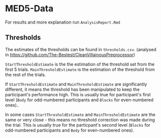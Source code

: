 # MED5-Data

For results and more explanation run `AnalysisReport.Rmd`

## Thresholds

The estimates of the thresholds can be found in `thresholds.csv`. (analysed in https://github.com/The-Bestest/CleanVillainousPreprocessor)

`StartThresholdEstimate` is the the estimation of the threshold set from the first 5 trials.
`MainThresholdEstimate` is the estimation of the threshold from the rest of the trials.

If `StartThresholdEstimate` and `MainThresholdEstimate` are significantly different, it means the threshold has been manipulated to keep the participant's performance high. This is usually true for participant's first level (`Body` for odd-numbered participants and `Blocks` for even-numbered ones)..

In some cases `StartThresholdEstimate` and `MainThresholdEstimate` are the same or very close - this means no threshold correction was made during the trial. This is usually true for the particpant's second level (`Blocks` for odd-numbered participants and `Body` for even-numbered ones).